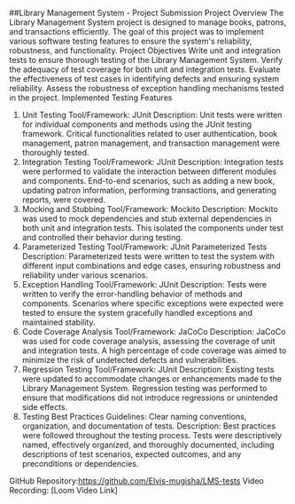 ##Library Management System - Project Submission
Project Overview
The Library Management System project is designed to manage books, patrons, and transactions efficiently. The goal of this project was to implement various software testing features to ensure the system's reliability, robustness, and functionality.
Project Objectives
Write unit and integration tests to ensure thorough testing of the Library Management System.
Verify the adequacy of test coverage for both unit and integration tests.
Evaluate the effectiveness of test cases in identifying defects and ensuring system reliability.
Assess the robustness of exception handling mechanisms tested in the project.
Implemented Testing Features
1. Unit Testing
Tool/Framework: JUnit
Description: Unit tests were written for individual components and methods using the JUnit testing framework. Critical functionalities related to user authentication, book management, patron management, and transaction management were thoroughly tested.
2. Integration Testing
Tool/Framework: JUnit
Description: Integration tests were performed to validate the interaction between different modules and components. End-to-end scenarios, such as adding a new book, updating patron information, performing transactions, and generating reports, were covered.
3. Mocking and Stubbing
Tool/Framework: Mockito
Description: Mockito was used to mock dependencies and stub external dependencies in both unit and integration tests. This isolated the components under test and controlled their behavior during testing.
4. Parameterized Testing
Tool/Framework: JUnit Parameterized Tests
Description: Parameterized tests were written to test the system with different input combinations and edge cases, ensuring robustness and reliability under various scenarios.
5. Exception Handling
Tool/Framework: JUnit
Description: Tests were written to verify the error-handling behavior of methods and components. Scenarios where specific exceptions were expected were tested to ensure the system gracefully handled exceptions and maintained stability.
6. Code Coverage Analysis
Tool/Framework: JaCoCo
Description: JaCoCo was used for code coverage analysis, assessing the coverage of unit and integration tests. A high percentage of code coverage was aimed to minimize the risk of undetected defects and vulnerabilities.
7. Regression Testing
Tool/Framework: JUnit
Description: Existing tests were updated to accommodate changes or enhancements made to the Library Management System. Regression testing was performed to ensure that modifications did not introduce regressions or unintended side effects.
8. Testing Best Practices
Guidelines: Clear naming conventions, organization, and documentation of tests.
Description: Best practices were followed throughout the testing process. Tests were descriptively named, effectively organized, and thoroughly documented, including descriptions of test scenarios, expected outcomes, and any preconditions or dependencies.


GitHub Repository:https://github.com/Elvis-mugisha/LMS-tests
Video Recording: [Loom Video Link]


